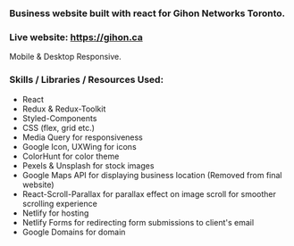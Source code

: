 ### Business website built with react for Gihon Networks Toronto.
### Live website: https://gihon.ca
Mobile & Desktop Responsive.


### Skills / Libraries / Resources Used:
* React
* Redux & Redux-Toolkit
* Styled-Components
* CSS (flex, grid etc.)
* Media Query for responsiveness
* Google Icon, UXWing for icons
* ColorHunt for color theme
* Pexels & Unsplash for stock images
* Google Maps API for displaying business location (Removed from final website)
* React-Scroll-Parallax for parallax effect on image scroll for smoother scrolling experience
* Netlify for hosting
* Netlify Forms for redirecting form submissions to client's email
* Google Domains for domain
